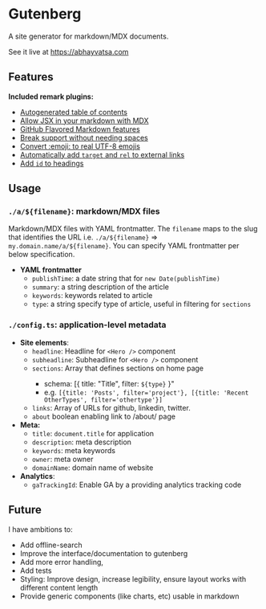 # Gutenberg

A site generator for markdown/MDX documents.

See it live at https://abhayvatsa.com

## Features

**Included remark plugins:**

- [Autogenerated table of contents](https://github.com/remarkjs/remark-toc)
- [Allow JSX in your markdown with MDX](https://github.com/mdx-js/mdx)
- [GitHub Flavored Markdown features](https://github.com/remarkjs/remark-gfm)
- [Break support without needing spaces](https://github.com/remarkjs/remark-breaks)
- [Convert :emoji: to real UTF-8 emojis](https://github.com/rhysd/remark-emoji)
- [Automatically add `target` and `rel` to external links](https://github.com/remarkjs/remark-external-links)
- [Add `id` to headings](https://github.com/remarkjs/remark-slug)

## Usage

### `./a/${filename}`: markdown/MDX files

Markdown/MDX files with YAML frontmatter. The `filename` maps to the slug that
identifies the URL i.e. `./a/${filename}` => `my.domain.name/a/${filename}`. You
can specify YAML frontmatter per below specification.

- **YAML frontmatter**
  - `publishTime`: a date string that for `new Date(publishTime)`
  - `summary`: a string description of the article
  - `keywords`: keywords related to article
  - `type`: a string specify type of article, useful in filtering for `sections`

### `./config.ts`: application-level metadata

- **Site elements**:
  - `headline`: Headline for `<Hero />` component
  - `subheadline`: Subheadline for `<Hero />` component
  - `sections`: Array that defines <Preview /> sections on home page
    - schema: [{ title: "Title", filter: `${type}` }"
    - e.g.
      `[{title: 'Posts', filter='project'}, [{title: 'Recent OtherTypes', filter='othertype'}]`
  - `links`: Array of URLs for github, linkedin, twitter.
  - `about` boolean enabling link to /about/ page
- **Meta:**
  - `title`: `document.title` for application
  - `description`: meta description
  - `keywords`: meta keywords
  - `owner`: meta owner
  - `domainName`: domain name of website
- **Analytics**:
  - `gaTrackingId`: Enable GA by a providing analytics tracking code

## Future

I have ambitions to:

- Add offline-search
- Improve the interface/documentation to gutenberg
- Add more error handling,
- Add tests
- Styling: Improve design, increase legibility, ensure layout works with
  different content length
- Provide generic components (like charts, etc) usable in markdown
